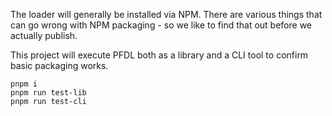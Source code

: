 The loader will generally be installed via NPM. There are various
things that can go wrong with NPM packaging - so we like to find
that out before we actually publish.

This project will execute PFDL both as a library and a CLI tool
to confirm basic packaging works.

```
pnpm i
pnpm run test-lib
pnpm run test-cli
```
